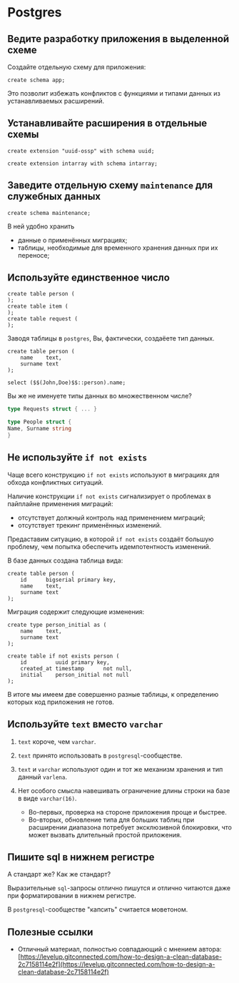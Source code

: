 # Postgres

## Ведите разработку приложения в выделенной схеме

Создайте отдельную схему для приложения:

```postgresql
create schema app;
```

Это позволит избежать конфликтов с функциями и типами данных из устанавливаемых
расширений.

## Устанавливайте расширения в отдельные схемы

```postgresql
create extension "uuid-ossp" with schema uuid;

create extension intarray with schema intarray;
```

## Заведите отдельную схему `maintenance` для служебных данных

```postgresql
create schema maintenance;
```

В ней удобно хранить

* данные о применённых миграциях;
* таблицы, необходимые для временного хранения данных при их переносе;

## Используйте единственное число

```postgresql
create table person (
);
create table item (
);
create table request (
);
```

Заводя таблицы в `postgres`, Вы, фактически, создаёете тип данных.

```postgresql
create table person (
    name    text,
    surname text
);

select ($$(John,Doe)$$::person).name;
```

Вы же не именуете типы данных во множественном числе?

```go
type Requests struct { ... }

type People struct {
Name, Surname string
}
```

## Не используйте `if not exists`

Чаще всего конструкцию `if not exists` используют в миграциях для обхода
конфликтных ситуаций.

Наличие конструкции `if not exists` сигнализирует о проблемах в пайплайне
применения миграций:

* отсутствует должный контроль над применением миграций;
* отсутствует трекинг применённых изменений.

Предаставим ситуацию, в которой `if not exists` создаёт большую проблему, чем
попытка обеспечить идемпотентность изменений.

В базе данных создана таблица вида:

```postgresql
create table person (
    id      bigserial primary key,
    name    text,
    surname text
);
```

Миграция содержит следующие изменения:

```postgresql
create type person_initial as (
    name    text,
    surname text
);

create table if not exists person (
    id         uuid primary key,
    created_at timestamp      not null,
    initial    person_initial not null
);
```

В итоге мы имеем две совершенно разные таблицы, к определению которых код
приложения не готов.

## Используйте `text` вместо `varchar`

1. `text` короче, чем `varchar`.
2. `text` принято использовать в `postgresql`-сообществе.
3. `text` и `varchar` используют один и тот же механизм хранения и тип
   данный `varlena`.
4. Нет особого смысла навешивать ограничение длины строки на базе в
   виде `varchar(16)`.

    * Во-первых, проверка на стороне приложения проще и быстрее.
    * Во-вторых, обновление типа для больших таблиц при расширении диапазона
      потребует эксклюзивной блокировки, что может вызвать длительный простой
      приложения.

## Пишите sql в нижнем регистре

А стандарт же? Как же стандарт?

Выразительные `sql`-запросы отлично пишутся и отлично читаются даже при
форматировании в нижнем регистре.

В `postgresql`-сообществе "капсить" считается моветоном.

## Полезные ссылки

* Отличный материал, полностью совпадающий с мнением
  автора: [https://levelup.gitconnected.com/how-to-design-a-clean-database-2c7158114e2f](https://levelup.gitconnected.com/how-to-design-a-clean-database-2c7158114e2f)
